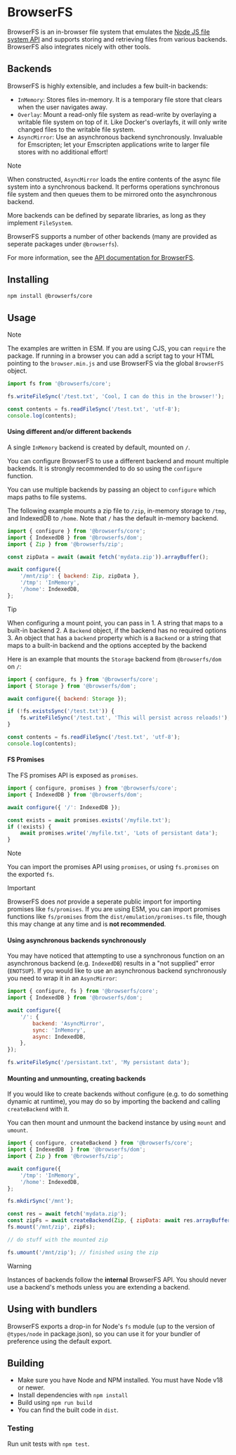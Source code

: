# BrowserFS

BrowserFS is an in-browser file system that emulates the [Node JS file system API](http://nodejs.org/api/fs.html) and supports storing and retrieving files from various backends. BrowserFS also integrates nicely with other tools.

## Backends

BrowserFS is highly extensible, and includes a few built-in backends:

-   `InMemory`: Stores files in-memory. It is a temporary file store that clears when the user navigates away.
-   `Overlay`: Mount a read-only file system as read-write by overlaying a writable file system on top of it. Like Docker's overlayfs, it will only write changed files to the writable file system.
-   `AsyncMirror`: Use an asynchronous backend synchronously. Invaluable for Emscripten; let your Emscripten applications write to larger file stores with no additional effort!

> [!NOTE]
> When constructed, `AsyncMirror` loads the entire contents of the async file system into a synchronous backend. It performs operations synchronous file system and then queues them to be mirrored onto the asynchronous backend.

More backends can be defined by separate libraries, as long as they implement `FileSystem`.

BrowserFS supports a number of other backends (many are provided as seperate packages under `@browserfs`).

For more information, see the [API documentation for BrowserFS](https://browser-fs.github.io/core).

## Installing

```sh
npm install @browserfs/core
```

## Usage

> [!NOTE]
> The examples are written in ESM. If you are using CJS, you can `require` the package. If running in a browser you can add a script tag to your HTML pointing to the `browser.min.js` and use BrowserFS via the global `BrowserFS` object.

```js
import fs from '@browserfs/core';

fs.writeFileSync('/test.txt', 'Cool, I can do this in the browser!');

const contents = fs.readFileSync('/test.txt', 'utf-8');
console.log(contents);
```

#### Using different and/or different backends

A single `InMemory` backend is created by default, mounted on `/`.

You can configure BrowserFS to use a different backend and mount multiple backends. It is strongly recommended to do so using the `configure` function.

You can use multiple backends by passing an object to `configure` which maps paths to file systems.

The following example mounts a zip file to `/zip`, in-memory storage to `/tmp`, and IndexedDB to `/home`. Note that `/` has the default in-memory backend.

```js
import { configure } from '@browserfs/core';
import { IndexedDB } from '@browserfs/dom';
import { Zip } from '@browserfs/zip';

const zipData = await (await fetch('mydata.zip')).arrayBuffer();

await configure({
	'/mnt/zip': { backend: Zip, zipData },
	'/tmp': 'InMemory',
	'/home': IndexedDB,
};
```

> [!TIP]
> When configuring a mount point, you can pass in 1. A string that maps to a built-in backend 2. A `Backend` object, if the backend has no required options 3. An object that has a `backend` property which is a `Backend` or a string that maps to a built-in backend and the options accepted by the backend

Here is an example that mounts the `Storage` backend from `@browserfs/dom` on `/`:

```js
import { configure, fs } from '@browserfs/core';
import { Storage } from '@browserfs/dom';

await configure({ backend: Storage });

if (!fs.existsSync('/test.txt')) {
	fs.writeFileSync('/test.txt', 'This will persist across reloads!');
}

const contents = fs.readFileSync('/test.txt', 'utf-8');
console.log(contents);
```

#### FS Promises

The FS promises API is exposed as `promises`.

```js
import { configure, promises } from '@browserfs/core';
import { IndexedDB } from '@browserfs/dom';

await configure({ '/': IndexedDB });

const exists = await promises.exists('/myfile.txt');
if (!exists) {
	await promises.write('/myfile.txt', 'Lots of persistant data');
}
```

> [!NOTE]
> You can import the promises API using `promises`, or using `fs.promises` on the exported `fs`.

> [!IMPORTANT]
> BrowserFS does _not_ provide a seperate public import for importing promises like `fs/promises`. If you are using ESM, you can import promises functions like `fs/promises` from the `dist/emulation/promises.ts` file, though this may change at any time and is **not recommended**.

#### Using asynchronous backends synchronously

You may have noticed that attempting to use a synchronous function on an asynchronous backend (e.g. `IndexedDB`) results in a "not supplied" error (`ENOTSUP`). If you would like to use an asynchronous backend synchronously you need to wrap it in an `AsyncMirror`:

```js
import { configure, fs } from '@browserfs/core';
import { IndexedDB } from '@browserfs/dom';

await configure({
	'/': {
		backend: 'AsyncMirror',
		sync: 'InMemory',
		async: IndexedDB,
	},
});

fs.writeFileSync('/persistant.txt', 'My persistant data');
```

#### Mounting and unmounting, creating backends

If you would like to create backends without configure (e.g. to do something dynamic at runtime), you may do so by importing the backend and calling `createBackend` with it.

You can then mount and unmount the backend instance by using `mount` and `umount`.

```js
import { configure, createBackend } from '@browserfs/core';
import { IndexedDB  } from '@browserfs/dom';
import { Zip } from '@browserfs/zip';

await configure({
	'/tmp': 'InMemory',
	'/home': IndexedDB,
};

fs.mkdirSync('/mnt');

const res = await fetch('mydata.zip');
const zipFs = await createBackend(Zip, { zipData: await res.arrayBuffer() });
fs.mount('/mnt/zip', zipFs);

// do stuff with the mounted zip

fs.umount('/mnt/zip'); // finished using the zip
```

> [!WARNING]
> Instances of backends follow the **internal** BrowserFS API. You should never use a backend's methods unless you are extending a backend.

## Using with bundlers

BrowserFS exports a drop-in for Node's `fs` module (up to the version of `@types/node` in package.json), so you can use it for your bundler of preference using the default export.

## Building

-   Make sure you have Node and NPM installed. You must have Node v18 or newer.
-   Install dependencies with `npm install`
-   Build using `npm run build`
-   You can find the built code in `dist`.

### Testing

Run unit tests with `npm test`.
